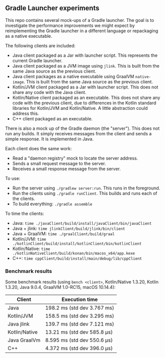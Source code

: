 ## Gradle Launcher experiments

This repo contains several mock-ups of a Gradle launcher. The goal is to investigate the performance improvements we might expect by reimplementing the Gradle launcher in a different language or repackaging as a native executable.

The following clients are included:

- Java client packaged as a Jar with launcher script. This represents the current Gradle launcher.
- Java client packaged as a JVM image using `jlink`. This is built from the same Java source as the previous client.
- Java client packages as a native executable using GraalVM `native-image`. This is built from the same Java source as the previous client.
- Kotlin/JVM client packaged as a Jar with launcher script. This does not share any code with the Java client.
- Kotlin/Native client packaged as an executable. This does not share any code with the previous client, due to differences in the Kotlin standard libraries for Kotlin/JVM and Kotlin/Native. A little abstraction could address this.
- C++ client packaged as an executable.

There is also a mock up of the Gradle daemon (the "server"). This does not run any builds. It simply receives messages from the client and sends a simple response. It is implemented in Java.

Each client does the same work:

- Read a "daemon registry" mock to locate the server address.
- Sends a small request message to the server.
- Receives a small response message from the server.

To use:

- Run the server using `./gradlew server:run`. This runs in the foreground.
- Run the clients using `./gradle runClient`. This builds and runs each of the clients.
- To build everything: `./gradle assemble`

To time the clients:

- Java: `time ./javaClient/build/install/javaClient/bin/javaClient`
- Java + jlink: `time jlinkClient/build/jlink/bin/client` 
- Java + GraalVM: `time ./graalClient/build/graal` 
- Kotlin/JVM: `time ./kotlinClient/build/install/kotlinClient/bin/kotlinClient`
- Kotlin/Native: `time ./kotlinNativeClient/build/konan/bin/macos_x64/app.kexe`
- C++: `time cppClient/build/install/main/debug/lib/cppClient`

### Benchmark results

Some benchmark results (using `bench <client>`, Kotlin/Native 1.3.20, Kotlin 1.3.20, Java 9.0.4, GraalVM 1.0-RC15, macOS 10.14.4):

Client        | Execution time
--------------|----------------------------
Java          | 198.2 ms (std dev 3.767 ms)
Kotlin/JVM    | 158.5 ms (std dev 3.295 ms)
Java jlink    | 139.7 ms (std dev 7.121 ms) 
Kotlin/Native | 13.21 ms (std dev 585.8 μs)
Java GraalVm  | 8.595 ms (std dev 550.6 μs) 
C++           | 4.372 ms (std dev 396.0 μs)
